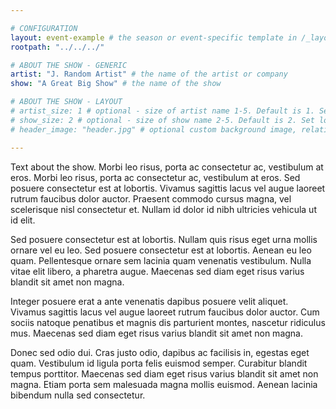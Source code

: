 ```yaml
---

# CONFIGURATION
layout: event-example # the season or event-specific template in /_layouts
rootpath: "../../../"

# ABOUT THE SHOW - GENERIC
artist: "J. Random Artist" # the name of the artist or company
show: "A Great Big Show" # the name of the show

# ABOUT THE SHOW - LAYOUT
# artist_size: 1 # optional - size of artist name 1-5. Default is 1. Set longer names to lower values
# show_size: 2 # optional - size of show name 2-5. Default is 2. Set longer names to lower values
# header_image: "header.jpg" # optional custom background image, relative to current page

---
```


Text about the show. Morbi leo risus, porta ac consectetur ac, vestibulum at eros. Morbi leo risus, porta ac consectetur ac, vestibulum at eros. Sed posuere consectetur est at lobortis. Vivamus sagittis lacus vel augue laoreet rutrum faucibus dolor auctor. Praesent commodo cursus magna, vel scelerisque nisl consectetur et. Nullam id dolor id nibh ultricies vehicula ut id elit.

Sed posuere consectetur est at lobortis. Nullam quis risus eget urna mollis ornare vel eu leo. Sed posuere consectetur est at lobortis. Aenean eu leo quam. Pellentesque ornare sem lacinia quam venenatis vestibulum. Nulla vitae elit libero, a pharetra augue. Maecenas sed diam eget risus varius blandit sit amet non magna.

Integer posuere erat a ante venenatis dapibus posuere velit aliquet. Vivamus sagittis lacus vel augue laoreet rutrum faucibus dolor auctor. Cum sociis natoque penatibus et magnis dis parturient montes, nascetur ridiculus mus. Maecenas sed diam eget risus varius blandit sit amet non magna.

Donec sed odio dui. Cras justo odio, dapibus ac facilisis in, egestas eget quam. Vestibulum id ligula porta felis euismod semper. Curabitur blandit tempus porttitor. Maecenas sed diam eget risus varius blandit sit amet non magna. Etiam porta sem malesuada magna mollis euismod. Aenean lacinia bibendum nulla sed consectetur.